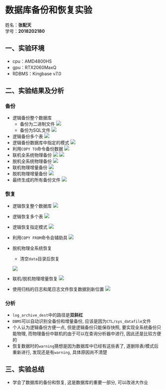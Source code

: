 # 数据库备份和恢复实验
姓名：**张配天**\
学号：**2018202180**
## 一、实验环境
- cpu：AMD4800HS
- gpu：RTX2060MaxQ
- RDBMS：Kingbase v7.0

## 二、实验结果及分析
### 备份
- 逻辑备份整个数据库
  - 备份为二进制文件
  ![](../resources/lab6/c1.png)
  - 备份为SQL文件
  ![](../resources/lab6/c1_.png)
- 逻辑备份多个表
  ![](../resources/lab6/c2.png)
- 逻辑备份数据库中指定的模式
  ![](../resources/lab6/c3.png)
- 利用`COPY TO`命令备份数据
  ![](../resources/lab6/1.png)
- 联机全系统物理备份
  ![](../resources/lab6/2.png)
  ![](../resources/lab6/3.png)
- 脱机全系统物理备份
  ![](../resources/lab6/c4.png)
- 联机物理增量备份
  ![](../resources/lab6/c5.png)
- 脱机物理增量备份
  ![](../resources/lab6/c6.png)
- 最终生成的所有备份文件
  ![](../resources/lab6/c8.png)
  
### 恢复
- 逻辑恢复整个数据库
  ![](../resources/lab6/d4.png)
- 逻辑恢复多个表
  ![](../resources/lab6/d5.png)
- 逻辑恢复指定模式
  ![](../resources/lab6/d6.png)
- 利用`COPY FROM`命令会辅助具
  ![](../resources/lab6/7.png)
- 脱机物理全系统恢复
  - 清空`data`目录后恢复
  
  ![](../resources/lab6/d1.png)
- 联机/脱机物理增量恢复
  ![](../resources/lab6/d2.png)
- 使用归档的日志和尾日志文件恢复数据到新位置
  ![](../resources/lab6/d3.png)
### 分析
- `log_archive_dest`中的路径是**双斜杠**
- `DBMS`可以自动识别全备份和增量备份, 应该是因为`CTL/sys_datafile`文件
- 个人认为逻辑备份方便一点, 但是逻辑备份只能保存快照, 要实现全系统备份只能物理, 而物理备份中联机的由于可以在查询分析器中进行, 因此还是比较方便的
- 恢复数据时的`warning`猜想是因为数据库中已经有这些表了, 遂删除表/模式后重新进行, 发现还是有`warning`, 具体原因尚不清楚
  
## 三、实验总结
- 学会了数据库的备份和恢复, 这是数据库的重要一部分, 可以改进大作业